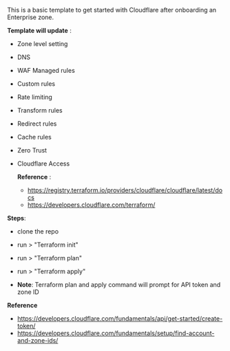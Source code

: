 This is a basic template to get started with Cloudflare after onboarding an Enterprise zone.

**Template will update** :

- Zone level setting
- DNS
- WAF Managed rules
- Custom rules
- Rate limiting
- Transform rules
- Redirect rules
- Cache rules

- Zero Trust
- Cloudflare Access

  **Reference** :
  - https://registry.terraform.io/providers/cloudflare/cloudflare/latest/docs
  - https://developers.cloudflare.com/terraform/

 **Steps**:
 
 - clone the repo
 - run > "Terraform init"
 - run > "Terraform plan"
 - run > "Terraform apply"

 - **Note**: Terraform plan and apply command will prompt for API token and zone ID

  **Reference** 
 - https://developers.cloudflare.com/fundamentals/api/get-started/create-token/
 - https://developers.cloudflare.com/fundamentals/setup/find-account-and-zone-ids/

